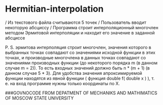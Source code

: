 # Hermitian-interpolation
/ Из текстового файла считываются 5 точек
/ Пользователь вводит некоторую абсциссу 
/ Программа строит интерполяционный многочлен методом Эрмитовой интерполяции и находит его значение в заданной абсциссе

P. S. эрмитова интерполяция строит многочлен, значения которого в выбранных точках совпадают со значениями исходной функции в этих точках, и производные многочлена в данных точках совпадают со значениями производных функции (до некоторого порядка m (в данном случае m = 2)).
То есть входных значений должно быть n * (m + 1) (в данном случае 5 * 3). Для удобства значения апроксимируемой функции находятся из явной функции ( функция double f( double x ) ), т. е. на вход программе нужны только координаты по X. 


###GOVNOCODE FROM DEPATMENT OF MECHANIKS AND MATHIMATICS OF MOSCOW STATE UNIVERSITY
